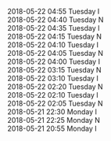 2018-05-22 04:55 Tuesday  I  
2018-05-22 04:40 Tuesday  N  
2018-05-22 04:35 Tuesday  I  
2018-05-22 04:15 Tuesday  N  
2018-05-22 04:10 Tuesday  I  
2018-05-22 04:05 Tuesday  N  
2018-05-22 04:00 Tuesday  I  
2018-05-22 03:15 Tuesday  N  
2018-05-22 03:10 Tuesday  I  
2018-05-22 02:20 Tuesday  N  
2018-05-22 02:10 Tuesday  I  
2018-05-22 02:05 Tuesday  N  
2018-05-21 22:30 Monday  I  
2018-05-21 22:25 Monday  N  
2018-05-21 20:55 Monday  I  

